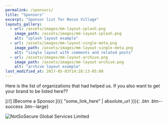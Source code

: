```yaml
---
permalink: /sponsors/
title: "Sponsors"
excerpt: "Sponsor list for Recon Village"
layouts_gallery:
  - url: /assets/images/mm-layout-splash.png
    image_path: /assets/images/mm-layout-splash.png
    alt: "splash layout example"
  - url: /assets/images/mm-layout-single-meta.png
    image_path: /assets/images/mm-layout-single-meta.png
    alt: "single layout with comments and related posts"
  - url: /assets/images/mm-layout-archive.png
    image_path: /assets/images/mm-layout-archive.png
    alt: "archive layout example"
last_modified_at: 2017-05-03T14:28:13-05:00
---
```


Here is the list of organizations that had helped us. If you also want to get your brand to be listed here??

[//] [Become a Sponsor.]({{ "some_link_here" | absolute_url }}){: .btn .btn--success .btn--large}

![NotSoSecure Global Services Limited](/reconvillage/assets/images/sponsor1.png "NotSoSecure")
